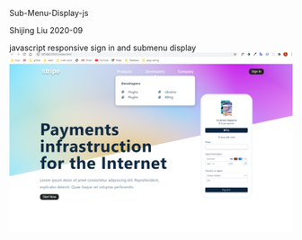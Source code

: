 Sub-Menu-Display-js

Shijing Liu 2020-09

javascript responsive sign in and submenu display
![](2020-10-11-17-06-10.png)
